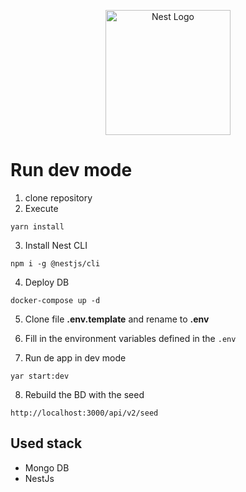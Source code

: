 <p align="center">
  <a href="http://nestjs.com/" target="blank"><img src="https://nestjs.com/img/logo-small.svg" width="200" alt="Nest Logo" /></a>
</p>


# Run dev mode
1. clone repository
2. Execute
```
yarn install
```
3. Install Nest CLI
```
npm i -g @nestjs/cli
```
4. Deploy DB
```
docker-compose up -d
```

5. Clone file __.env.template__ and rename to __.env__

6. Fill in the environment variables defined in the ```.env```

7. Run de app in dev mode
```
yar start:dev
```

8. Rebuild the BD with the seed
```
http://localhost:3000/api/v2/seed
```


## Used stack
* Mongo DB
* NestJs